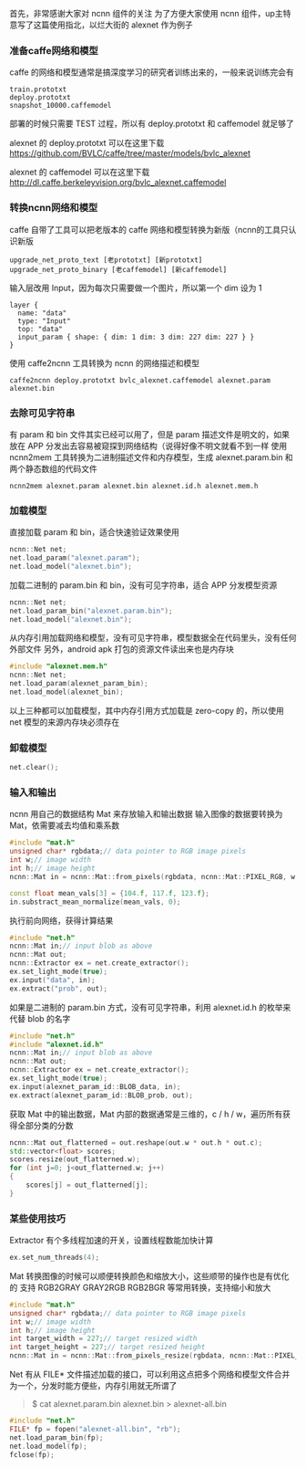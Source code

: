 首先，非常感谢大家对 ncnn 组件的关注
为了方便大家使用 ncnn 组件，up主特意写了这篇使用指北，以烂大街的 alexnet 作为例子


### 准备caffe网络和模型

caffe 的网络和模型通常是搞深度学习的研究者训练出来的，一般来说训练完会有
```
train.prototxt
deploy.prototxt
snapshot_10000.caffemodel
```
部署的时候只需要 TEST 过程，所以有 deploy.prototxt 和 caffemodel 就足够了

alexnet 的 deploy.prototxt 可以在这里下载
https://github.com/BVLC/caffe/tree/master/models/bvlc_alexnet

alexnet 的 caffemodel 可以在这里下载
http://dl.caffe.berkeleyvision.org/bvlc_alexnet.caffemodel

### 转换ncnn网络和模型

caffe 自带了工具可以把老版本的 caffe 网络和模型转换为新版（ncnn的工具只认识新版
```
upgrade_net_proto_text [老prototxt] [新prototxt]
upgrade_net_proto_binary [老caffemodel] [新caffemodel]
```
输入层改用 Input，因为每次只需要做一个图片，所以第一个 dim 设为 1
```
layer {
  name: "data"
  type: "Input"
  top: "data"
  input_param { shape: { dim: 1 dim: 3 dim: 227 dim: 227 } }
}
```
使用 caffe2ncnn 工具转换为 ncnn 的网络描述和模型
```
caffe2ncnn deploy.prototxt bvlc_alexnet.caffemodel alexnet.param alexnet.bin
```
### 去除可见字符串

有 param 和 bin 文件其实已经可以用了，但是 param 描述文件是明文的，如果放在 APP 分发出去容易被窥探到网络结构（说得好像不明文就看不到一样
使用 ncnn2mem 工具转换为二进制描述文件和内存模型，生成 alexnet.param.bin 和两个静态数组的代码文件
```
ncnn2mem alexnet.param alexnet.bin alexnet.id.h alexnet.mem.h
```
### 加载模型

直接加载 param 和 bin，适合快速验证效果使用
```cpp
ncnn::Net net;
net.load_param("alexnet.param");
net.load_model("alexnet.bin");
```
加载二进制的 param.bin 和 bin，没有可见字符串，适合 APP 分发模型资源
```cpp
ncnn::Net net;
net.load_param_bin("alexnet.param.bin");
net.load_model("alexnet.bin");
```
从内存引用加载网络和模型，没有可见字符串，模型数据全在代码里头，没有任何外部文件
另外，android apk 打包的资源文件读出来也是内存块
```cpp
#include "alexnet.mem.h"
ncnn::Net net;
net.load_param(alexnet_param_bin);
net.load_model(alexnet_bin);
```
以上三种都可以加载模型，其中内存引用方式加载是 zero-copy 的，所以使用 net 模型的来源内存块必须存在

### 卸载模型
```cpp
net.clear();
```

### 输入和输出

ncnn 用自己的数据结构 Mat 来存放输入和输出数据
输入图像的数据要转换为 Mat，依需要减去均值和乘系数
```cpp
#include "mat.h"
unsigned char* rgbdata;// data pointer to RGB image pixels
int w;// image width
int h;// image height
ncnn::Mat in = ncnn::Mat::from_pixels(rgbdata, ncnn::Mat::PIXEL_RGB, w, h);

const float mean_vals[3] = {104.f, 117.f, 123.f};
in.substract_mean_normalize(mean_vals, 0);
```
执行前向网络，获得计算结果
```cpp
#include "net.h"
ncnn::Mat in;// input blob as above
ncnn::Mat out;
ncnn::Extractor ex = net.create_extractor();
ex.set_light_mode(true);
ex.input("data", in);
ex.extract("prob", out);
```
如果是二进制的 param.bin 方式，没有可见字符串，利用 alexnet.id.h 的枚举来代替 blob 的名字
```cpp
#include "net.h"
#include "alexnet.id.h"
ncnn::Mat in;// input blob as above
ncnn::Mat out;
ncnn::Extractor ex = net.create_extractor();
ex.set_light_mode(true);
ex.input(alexnet_param_id::BLOB_data, in);
ex.extract(alexnet_param_id::BLOB_prob, out);
```
获取 Mat 中的输出数据，Mat 内部的数据通常是三维的，c / h / w，遍历所有获得全部分类的分数
```cpp
ncnn::Mat out_flatterned = out.reshape(out.w * out.h * out.c);
std::vector<float> scores;
scores.resize(out_flatterned.w);
for (int j=0; j<out_flatterned.w; j++)
{
    scores[j] = out_flatterned[j];
}
```
### 某些使用技巧

Extractor 有个多线程加速的开关，设置线程数能加快计算
```cpp
ex.set_num_threads(4);
```
Mat 转换图像的时候可以顺便转换颜色和缩放大小，这些顺带的操作也是有优化的
支持 RGB2GRAY GRAY2RGB RGB2BGR 等常用转换，支持缩小和放大
```cpp
#include "mat.h"
unsigned char* rgbdata;// data pointer to RGB image pixels
int w;// image width
int h;// image height
int target_width = 227;// target resized width
int target_height = 227;// target resized height
ncnn::Mat in = ncnn::Mat::from_pixels_resize(rgbdata, ncnn::Mat::PIXEL_RGB2GRAY, w, h, target_width, target_height);
```
Net 有从 FILE* 文件描述加载的接口，可以利用这点把多个网络和模型文件合并为一个，分发时能方便些，内存引用就无所谓了

> $ cat alexnet.param.bin alexnet.bin > alexnet-all.bin

```cpp
#include "net.h"
FILE* fp = fopen("alexnet-all.bin", "rb");
net.load_param_bin(fp);
net.load_model(fp);
fclose(fp);
```
